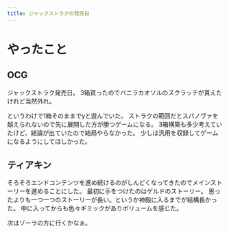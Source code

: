 ```yaml
---
title: ジャックストラクの発売日
---
```


# やったこと

## OCG

ジャックストラク発売日。
3箱買ったのでバニラカオソルのスクラッチが貰えたけれど当然外れ。

というわけで1箱そのままでyと遊んでいた。
ストラクの範囲だとスパノヴァを越えられないので先に展開した方が勝つゲームになる。
3箱構築も多少考えていたけど、結論が出ていたので結局やらなかった。
少しは汎用を収録してゲームになるようにしてほしかった。

## ティアキン

そろそろエンドコンテンツを進め続けるのがしんどくなってきたのでメインストーリーを進めることにした。
最初に手をつけたのはゲルドのストーリー。
思ったよりも一つ一つのストーリーが長い。というか神殿に入るまでが結構長かった。
中に入ってからも色々ギミックがありボリュームを感じた。

次はゾーラの方に行くかなぁ。
